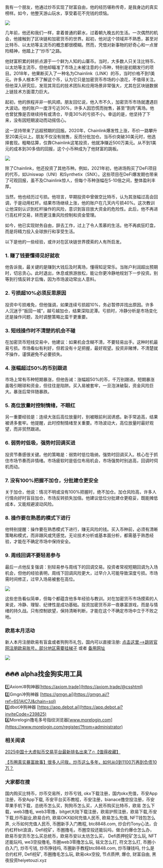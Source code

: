 我有一个朋友，他通过炒币实现了财富自由，他的经历堪称传奇，是我身边的真实榜样。如今，他整天游山玩水，享受着花不完钱的烦恼。

![](https://ac63e02.webp.li/chaobifacaidemijue-001.png)

几年前，他还和我们一样，拿着普通的薪水，过着朝九晚五的生活。一次偶然的机会，他接触到了区块链和加密货币的世界。起初，他对这个领域并不熟悉，甚至对比特币、以太坊等主流币的概念都很模糊。然而，凭借对新事物的好奇心和一点冒险精神，他踏上了“炒币”之路。

他财富积累的转折点源于一个鲜为人知的山寨币。当时，大多数人只关注比特币、以太坊等主流币，但他却瞄准了市场上未被注意的小币种，特别是初期发行的项目。2018年，他果断买入了一种名为Chainlink（LINK）的币，当时价格不到1美元。许多人根本不了解这个币，认为它只是加密货币市场的小浪花，不值得关注。但他深入研究后，发现其背后的技术团队和应用场景非常强大，尤其在区块链数据上链技术方面潜力巨大。

起初，他的旅程并非一帆风顺。朋友回忆说，他入市不久，加密货币市场就遭遇巨大波动。他的账户一度浮亏近30%，许多人因恐慌而抛售，甚至“割肉”离场。他也曾犹豫是否继续持有或清仓，毕竟30%的亏损不小。幸运的是，他坚持了下来，没有因短期波动而动摇信心。

这一坚持带来了远超预期的回报。2020年，Chainlink爆发性上涨，币价一路攀升至20美元以上。朋友不仅没有抛售，反而分批加仓。当币价突破30美元时，他选择套现。粗略估算，仅靠Chainlink这笔投资，他就净赚近500万美元。从不到1美元的成本到30多倍的回报，这个小币种成为了他财富的跳板。

![](https://ac63e02.webp.li/chaobifacaidemijue-002.png)

除了Chainlink，他还投资了其他币种。例如，2021年初，他进场购买了DeFi项目的代币，如Uniswap（UNI）和Synthetix（SNX）。这些项目在DeFi爆发期也带来了可观回报，虽不及Chainlink惊人，但每个币种涨幅在5-10倍之间，整体盈利丰厚。

当然，他也经历过亏损。他坦言，早期投资中曾做空比特币，认为其涨幅过高会回调，于是动用杠杆。结果市场继续上涨，他的账户在几天内亏损40%。这次教训让他深刻认识到杠杆操作的风险，意识到盲目放大资金的危险性。此后，他不再进行高杠杆交易，转而更注重风险控制和资金管理。

如今，他已实现财务自由，辞去工作，过上了令人羡慕的生活。他不再疯狂盯盘，而是将精力投入全球旅行和享受生活。

以下是他的一些经验，或许对在区块链世界摸索的人有所启发。

### 1. 赚了钱要懂得见好就收
他告诉我，最关键的是赚到大钱后及时离场，懂得知足常乐。当账户利润超出预期时，切忌贪心。此时退出，休息或旅游放松，能让你更冷静地规划下一步投资。别等到行情反转才后悔，因为市场波动常出人意料。

### 2. 亏损超10%必须反思原因
投资中亏损难免，但他强调，如果连续亏损超10%，务必暂停并找出原因。许多人沉迷于“扳回一城”，越亏越加仓，结果深陷泥潭。亏损时，冷静分析是市场变化还是操作问题，及时调整策略比蛮干更重要。

### 3. 短线操作时不清楚的机会不碰
在加密货币短线交易中，他建议：如果机会含糊不清，不要轻易出手。这种时机最易亏损。市场看似有利好，但若没有十足把握，最好观望。投资非赌博，不清楚就不操作，谨慎避免不必要损失。

### 4. 涨幅超过50%的币别跟进
市场上常有币种短期暴涨，但他告诫：涨幅超50%的币，千万别跟进。短期暴涨虽吸引眼球和资金，但往往是陷阱。买入易被套牢，一旦泡沫破裂，资金风险巨大。暴涨后常伴随暴跌。

### 5. 高位放量时控制情绪，不眼红
另一重要经验是：连续大涨后高位放量时，别被眼前利润诱惑。新手常追高，结果被诱多套牢。他提醒，此时控制情绪至关重要。市场波动大，高位放量时最好观望，而非贸然跟进。

### 6. 弱势时低吸，强势时回调买进
投资节奏感很关键。他的策略是：弱势时低位吸纳，强势时回调买入。核心在于抓住市场节奏而非情绪。市场疲软时是低位布局机会，市场强势时别追高，回调时伺机而动。

### 7. 没有100%把握不加仓，分批建仓更安全
关于加仓，他说：情况不明或没有100%把握时，绝不加仓。加仓风险高，许多人行情向好时盲目加仓，市场反转损失加倍。他建议低位分批建仓更稳妥，既能摊低成本，又能规避波动风险。

### 8. 操作要在熟悉的模式下进行
他特别提醒：操作要在熟悉模式下进行，赚无风险的钱。买入币种前，必须有清晰策略和模式，而非跟风或凭感觉。无论技术分析或基本面分析，都需基于熟悉经验，才能在不确定市场中保持安全。

### 9. 周线回调不要轻易参与
最后一点他反复强调：别轻易参与周线下的回调交易。投资者常视短期回调为入场机会，但他的经验表明，周线下回调风险更大，过早介入可能导致深度亏损。市场需时间修正，过早入场易被套在高位。

![](https://ac63e02.webp.li/chaobifacaidemijue-003.png)

这些忠告看似简单，但每个都蕴含他多年经验与教训。对在加密货币市场摸索的人来说，冷静、理智、纪律性是成功基础。投资加密货币非一夜暴富游戏，而是与情绪的持久战。只有控制欲望，保持清晰判断，才能在这个不确定市场中立于不败之地。

### 欧易本月活动
新人本月注册欧易有盲盒或者狗狗币礼包，国内可以直接注册:  [点击这里–>跳转官网注册欧易账号，部分地区需要挂梯子](https://www.okx.com/zh-hans/join/74873351)  或者 [备用网址](https://www.chouyi.world/zh-hans/join/18639032)

[![](https://fe095ec.webp.li/top-10-exchanges-001.jpg)](https://www.chouyi.world/zh-hans/join/18639032)

## 🔥🔥🔥 alpha找金狗实用工具
1️⃣Axiom冲狗神器[https://axiom.trade](https://axiom.trade/@csshtml)  
2️⃣Gmgn冲狗神器 [https://gmgn.ai](https://gmgn.ai/?ref=6S1AIC7J&chain=sol)  
3️⃣dbot冲狗神器 [https://app.debot.ai](https://app.debot.ai?inviteCode=239825)  
4️⃣Morelogin撸毛多号指纹浏览器[www.morelogin.com](https://www.morelogin.com/register/?from=administrator)  

### 相关阅读
[2025中国十大虚拟币交易平台最新排名出来了🔥【值得收藏】](https://btc8848.com/top-10-exchanges/)

[【币圈真实暴富故事】很多人问我，炒币这么多年，如何从0到1100万再到负债10万？](https://heiyetouzi.xyz/biquanstory001/)

### 大家都在搜
国内购买比特币，炒币交易所，炒币亏钱, okx下载注册，国内okx充值，币安App注册，币安App下载, 币安平台买币教程，币安注册，bianace撸空投注册，币安苹果手机下载，总统币怎么买，狗狗币怎么买，人民币购买比特币，欧易 怎么下载，web3撸毛, web3零撸，bitget大陆下载注册，欧易护照注册，欧易下载,币安下载,炒币副业,欧易合约, 欧易OKX如何充值人民币, 欧易怎么充值, NFT钱包怎么弄, 火币如何充值人民币, 币圈新手入门教程, btc8848.com, 炒合约Tony心法，合约杠杆bit浪浪，Defi挖矿，币圈撸毛，币圈空投还能玩吗，做合约爆仓怎么办，欧易币安货币怎么买总统币，欧易币安以太坊怎么买， Defi质押挖矿怎么玩, NFT还能玩吗, we3空投撸毛, 币圈web3零撸怎么玩, 铭文怎么打, 符文怎么打, 币圈小白入门, 炒币亏钱, 炒币挣钱吗, 币圈新手教程btc8848.com, 炒币赚钱吗, 什么是合约杠杆, Defi挖矿, 币圈撸毛怎么玩, 欧易okx空投, 节点质押, 爆仓, 财富自由, 黑夜投资heiyetouzi.xyz